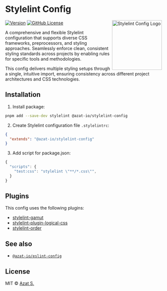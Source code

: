 # Stylelint Config

<img
  src="https://github-production-user-asset-6210df.s3.amazonaws.com/5698350/262110536-5a5be71e-1ba0-4d14-b819-6e416fb98fbe.svg"
  alt="Stylelint Config Logo"
  align="right"
  width="160"
  height="160"
/>

[![Version](https://img.shields.io/npm/v/@azat-io/stylelint-config.svg?color=fff&labelColor=000)](https://npmjs.com/package/@azat-io/stylelint-config)
[![GitHub License](https://img.shields.io/badge/license-MIT-232428.svg?color=fff&labelColor=000)](https://github.com/azat-io/stylelint-config/blob/main/license.md)

A comprehensive and flexible Stylelint configuration that supports diverse CSS frameworks, preprocessors, and styling approaches. Seamlessly enforce clean, consistent styling standards across projects by enabling rules for specific tools and methodologies.

This config delivers multiple styling setups through a single, intuitive import, ensuring consistency across different project architectures and CSS technologies.

## Installation

1. Install package:

```sh
pnpm add --save-dev stylelint @azat-io/stylelint-config
```

2. Create Stylelint configuration file `.stylelintrc`:

```json
{
  "extends": "@azat-io/stylelint-config"
}
```

3. Add script for package.json:

```js
{
  "scripts": {
    "test:css": "stylelint \"**/*.css\"",
  }
}
```

## Plugins

This config uses the following plugins:

- [stylelint-gamut](https://github.com/fpetrakov/stylelint-gamut)
- [stylelint-plugin-logical-css](https://github.com/yuschick/stylelint-plugin-logical-css)
- [stylelint-order](https://github.com/hudochenkov/stylelint-order)

## See also

- [`@azat-io/eslint-config`](https://github.com/azat-io/eslint-config)

## License

MIT &copy; [Azat S.](https://azat.io)
